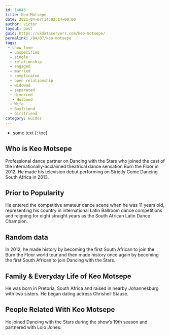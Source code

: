 ```yaml
---
id: 14043
title: Keo Motsepe
date: 2021-04-07T14:03:14+00:00
author: victor
layout: post
guid: https://ukdataservers.com/keo-motsepe/
permalink: /04/07/keo-motsepe
tags:
 - show love
  - unspecified
  - single
  - relationship
  - engaged
  - married
  - complicated
  - open relationship
  - widowed
  - separated
  - divorced
   - Husband
  - Wife
  - Boyfriend
  - Girlfriend
category: Guides
---
```


* some text
{: toc}


## Who is Keo Motsepe



Professional dance partner on Dancing with the Stars who joined the cast of the internationally-acclaimed theatrical dance sensation Burn the Floor in 2012. He made his television debut performing on Strictly Come Dancing South Africa in 2013.

                
                
                
## Prior to Popularity



He entered the competitive amateur dance scene when he was 11 years old, representing his country in international Latin Ballroom dance competitions and reigning for eight straight years as the South African Latin Dance Champion.

                
                
                
## Random data



In 2012, he made history by becoming the first South African to join the Burn the Floor world tour and then made history once again by becoming the first South African to join Dancing with the Stars.

                
                
                
## Family & Everyday Life of Keo Motsepe



He was born in Pretoria, South Africa and raised in nearby Johannesburg with two sisters. He began dating actress Chrishell Stause.

                
                
                
## People Related With Keo Motsepe



He joined Dancing with the Stars during the show&#8217;s 19th season and partnered with Lolo Jones.

                
              
            
          
          
          